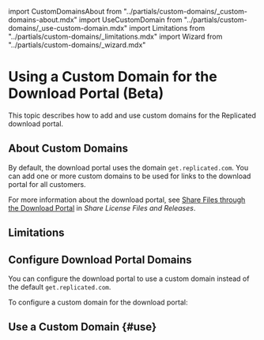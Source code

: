 import CustomDomainsAbout from "../partials/custom-domains/_custom-domains-about.mdx"
import UseCustomDomain from "../partials/custom-domains/_use-custom-domain.mdx"
import Limitations from "../partials/custom-domains/_limitations.mdx"
import Wizard from "../partials/custom-domains/_wizard.mdx"

# Using a Custom Domain for the Download Portal (Beta)

This topic describes how to add and use custom domains for the Replicated download portal.

## About Custom Domains

<CustomDomainsAbout/>

By default, the download portal uses the domain `get.replicated.com`. You can add one or more custom domains to be used for links to the download portal for all customers.

For more information about the download portal, see [Share Files through the Download Portal](releases-sharing-license-install-script#download-portal) in _Share License Files and Releases_.

## Limitations

<Limitations/>

## Configure Download Portal Domains

You can configure the download portal to use a custom domain instead of the default `get.replicated.com`.

To configure a custom domain for the download portal:

<Wizard/>

## Use a Custom Domain {#use}

<UseCustomDomain/>